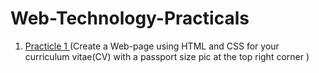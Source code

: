 # Web-Technology-Practicals

1. [Practicle 1 ](https://github.com/Manraj-Mann/Web-Technology-Practicals/tree/main/Practical%201)
(Create a Web-page using HTML and CSS for your curriculum vitae(CV) with a passport size pic at the top right corner )
